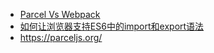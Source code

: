 * [Parcel Vs Webpack](https://segmentfault.com/a/1190000012612891)
* [如何让浏览器支持ES6中的import和export语法](https://blog.csdn.net/u012863664/article/details/72813941)
* https://parceljs.org/



